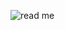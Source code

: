 ![read me](https://github.com/syedafaiza2610/Mern-Stack-Todo./assets/137650931/bda94922-f879-4447-82e5-2ed58e01e357)
